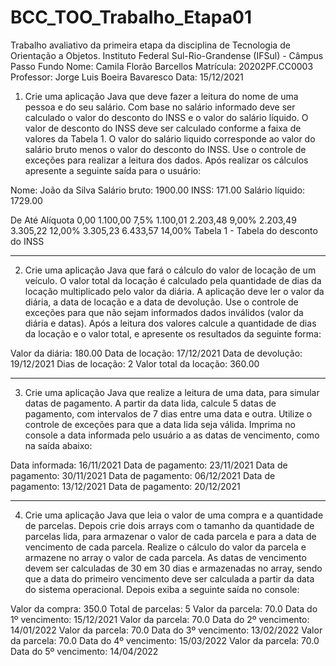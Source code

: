 # BCC_TOO_Trabalho_Etapa01
Trabalho avaliativo da primeira etapa da disciplina de Tecnologia de Orientação a Objetos.
Instituto Federal Sul-Rio-Grandense (IFSul) - Câmpus Passo Fundo
Nome: Camila Florão Barcellos
Matrícula: 20202PF.CC0003
Professor: Jorge Luis Boeira Bavaresco
Data: 15/12/2021

1) Crie uma aplicação Java que deve fazer a leitura do nome de uma pessoa e do
seu salário. Com base no salário informado deve ser calculado o valor do
desconto do INSS e o valor do salário líquido. O valor de desconto do INSS
deve ser calculado conforme a faixa de valores da Tabela 1. O valor do salário
liquido corresponde ao valor do salário bruto menos o valor do desconto do
INSS. Use o controle de exceções para realizar a leitura dos dados. Após realizar
os cálculos apresente a seguinte saída para o usuário:

Nome: João da Silva
Salário bruto: 1900.00
INSS: 171.00
Salário líquido: 1729.00

De Até Alíquota
0,00 1.100,00 7,5%
1.100,01 2.203,48 9,00%
2.203,49 3.305,22 12,00%
3.305,23 6.433,57 14,00%
Tabela 1 - Tabela do desconto do INSS

----------------------------------------------------------------------------------

2) Crie uma aplicação Java que fará o cálculo do valor de locação de um veículo. O
valor total da locação é calculado pela quantidade de dias da locação
multiplicado pelo valor da diária. A aplicação deve ler o valor da diária, a data
de locação e a data de devolução. Use o controle de exceções para que não sejam
informados dados inválidos (valor da diária e datas). Após a leitura dos valores
calcule a quantidade de dias da locação e o valor total, e apresente os resultados
da seguinte forma:

Valor da diária: 180.00
Data de locação: 17/12/2021
Data de devolução: 19/12/2021
Dias de locação: 2
Valor total da locação: 360.00

----------------------------------------------------------------------------------

3) Crie uma aplicação Java que realize a leitura de uma data, para simular datas de
pagamento. A partir da data lida, calcule 5 datas de pagamento, com intervalos
de 7 dias entre uma data e outra. Utilize o controle de exceções para que a data
lida seja válida. Imprima no console a data informada pelo usuário a as datas de
vencimento, como na saída abaixo:

Data informada: 16/11/2021
Data de pagamento: 23/11/2021
Data de pagamento: 30/11/2021
Data de pagamento: 06/12/2021
Data de pagamento: 13/12/2021
Data de pagamento: 20/12/2021

----------------------------------------------------------------------------------

4) Crie uma aplicação Java que leia o valor de uma compra e a quantidade de
parcelas. Depois crie dois arrays com o tamanho da quantidade de parcelas lida,
para armazenar o valor de cada parcela e para a data de vencimento de cada
parcela. Realize o cálculo do valor da parcela e armazene no array o valor de
cada parcela. As datas de vencimento devem ser calculadas de 30 em 30 dias e
armazenadas no array, sendo que a data do primeiro vencimento deve ser
calculada a partir da data do sistema operacional. Depois exiba a seguinte saída
no console:

Valor da compra: 350.0
Total de parcelas: 5
Valor da parcela: 70.0 Data do 1º vencimento: 15/12/2021
Valor da parcela: 70.0 Data do 2º vencimento: 14/01/2022
Valor da parcela: 70.0 Data do 3º vencimento: 13/02/2022
Valor da parcela: 70.0 Data do 4º vencimento: 15/03/2022
Valor da parcela: 70.0 Data do 5º vencimento: 14/04/2022
